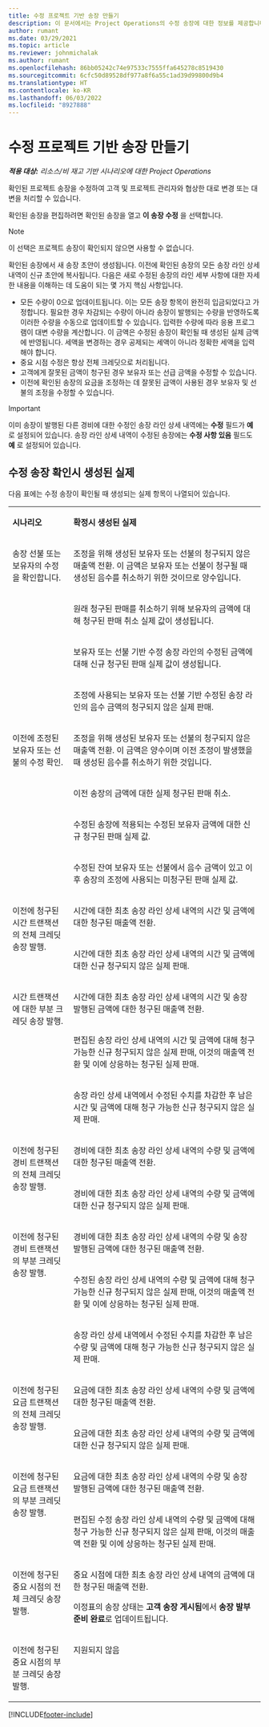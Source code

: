 ```yaml
---
title: 수정 프로젝트 기반 송장 만들기
description: 이 문서에서는 Project Operations의 수정 송장에 대한 정보를 제공합니다.
author: rumant
ms.date: 03/29/2021
ms.topic: article
ms.reviewer: johnmichalak
ms.author: rumant
ms.openlocfilehash: 86bb05242c74e97533c7555ffa645278c8519430
ms.sourcegitcommit: 6cfc50d89528df977a8f6a55c1ad39d99800d9b4
ms.translationtype: HT
ms.contentlocale: ko-KR
ms.lasthandoff: 06/03/2022
ms.locfileid: "8927888"
---
```

# <a name="create-corrective-project-based-invoices"></a>수정 프로젝트 기반 송장 만들기 

_**적용 대상:** 리소스/비 재고 기반 시나리오에 대한 Project Operations_

확인된 프로젝트 송장을 수정하여 고객 및 프로젝트 관리자와 협상한 대로 변경 또는 대변을 처리할 수 있습니다.

확인된 송장을 편집하려면 확인된 송장을 열고 **이 송장 수정** 을 선택합니다. 

> [!NOTE]
> 이 선택은 프로젝트 송장이 확인되지 않으면 사용할 수 없습니다.

확인된 송장에서 새 송장 초안이 생성됩니다. 이전에 확인된 송장의 모든 송장 라인 상세 내역이 신규 초안에 복사됩니다. 다음은 새로 수정된 송장의 라인 세부 사항에 대한 자세한 내용을 이해하는 데 도움이 되는 몇 가지 핵심 사항입니다.

- 모든 수량이 0으로 업데이트됩니다. 이는 모든 송장 항목이 완전히 입금되었다고 가정합니다. 필요한 경우 차감되는 수량이 아니라 송장이 발행되는 수량을 반영하도록 이러한 수량을 수동으로 업데이트할 수 있습니다. 입력한 수량에 따라 응용 프로그램이 대변 수량을 계산합니다. 이 금액은 수정된 송장이 확인될 때 생성된 실제 금액에 반영됩니다. 세액을 변경하는 경우 공제되는 세액이 아니라 정확한 세액을 입력해야 합니다.
- 중요 시점 수정은 항상 전체 크레딧으로 처리됩니다.
- 고객에게 잘못된 금액이 청구된 경우 보유자 또는 선급 금액을 수정할 수 있습니다.
- 이전에 확인된 송장의 요금을 조정하는 데 잘못된 금액이 사용된 경우 보유자 및 선불의 조정을 수정할 수 있습니다.

> [!IMPORTANT]
> 이미 송장이 발행된 다른 경비에 대한 수정인 송장 라인 상세 내역에는 **수정** 필드가 **예** 로 설정되어 있습니다. 송장 라인 상세 내역이 수정된 송장에는 **수정 사항 있음** 필드도 **예** 로 설정되어 있습니다.

## <a name="actuals-created-on-confirmation-of-a-corrective-invoice"></a>수정 송장 확인시 생성된 실제

다음 표에는 수정 송장이 확인될 때 생성되는 실제 항목이 나열되어 있습니다.

<table border="0" cellspacing="0" cellpadding="0">
    <tbody>
        <tr>
            <td width="216" valign="top">
                <p>
                    <strong>시나리오</strong>
                </p>
            </td>
            <td width="808" valign="top">
                <p>
                    <strong>확정시 생성된 실제</strong>
                </p>
            </td>
        </tr>
        <tr>
            <td width="216" rowspan="4" valign="top">
                <p>
송장 선불 또는 보유자의 수정을 확인합니다.<strong></strong>
                </p>
            </td>
            <td width="408" valign="top">
                <p>
조정을 위해 생성된 보유자 또는 선불의 청구되지 않은 매출액 전환. 이 금액은 보유자 또는 선불이 청구될 때 생성된 음수를 취소하기 위한 것이므로 양수입니다.
                </p>
            </td>
        </tr>
        <tr>
            <td width="408" valign="top">
                <p>
원래 청구된 판매를 취소하기 위해 보유자의 금액에 대해 청구된 판매 취소 실제 값이 생성됩니다.
                </p>
            </td>
        </tr>
        <tr>
            <td width="408" valign="top">
                <p>
보유자 또는 선불 기반 수정 송장 라인의 수정된 금액에 대해 신규 청구된 판매 실제 값이 생성됩니다.
                </p>
            </td>
        </tr>
        <tr>
            <td width="408" valign="top">
                <p>
조정에 사용되는 보유자 또는 선불 기반 수정된 송장 라인의 음수 금액의 청구되지 않은 실제 판매.
                </p>
            </td>
        </tr>
        <tr>
            <td width="216" rowspan="4" valign="top">
                <p>
이전에 조정된 보유자 또는 선불의 수정 확인.
                </p>
            </td>
            <td width="408" valign="top">
                <p>
조정을 위해 생성된 보유자 또는 선불의 청구되지 않은 매출액 전환. 이 금액은 양수이며 이전 조정이 발생했을 때 생성된 음수를 취소하기 위한 것입니다.
                </p>
            </td>
        </tr>
        <tr>
            <td width="408" valign="top">
                <p>
이전 송장의 금액에 대한 실제 청구된 판매 취소.
                </p>
            </td>
        </tr>
        <tr>
            <td width="408" valign="top">
                <p>
수정된 송장에 적용되는 수정된 보유자 금액에 대한 신규 청구된 판매 실제 값.
                </p>
            </td>
        </tr>
        <tr>
            <td width="408" valign="top">
                <p>
수정된 잔여 보유자 또는 선불에서 음수 금액이 있고 이후 송장의 조정에 사용되는 미청구된 판매 실제 값.
                </p>
            </td>
        </tr>
        <tr>
            <td width="216" rowspan="2" valign="top">
                <p>
이전에 청구된 시간 트랜잭션의 전체 크레딧 송장 발행.
                </p>
            </td>
            <td width="408" valign="top">
                <p>
시간에 대한 최초 송장 라인 상세 내역의 시간 및 금액에 대한 청구된 매출액 전환.
                </p>
            </td>
        </tr>
        <tr>
            <td width="408" valign="top">
                <p>
시간에 대한 최초 송장 라인 상세 내역의 시간 및 금액에 대한 신규 청구되지 않은 실제 판매.
                </p>
            </td>
        </tr>
        <tr>
            <td width="216" rowspan="3" valign="top">
                <p>
시간 트랜잭션에 대한 부분 크레딧 송장 발행.
                </p>
            </td>
            <td width="408" valign="top">
                <p>
시간에 대한 최초 송장 라인 상세 내역의 시간 및 송장 발행된 금액에 대한 청구된 매출액 전환.
                </p>
            </td>
        </tr>
        <tr>
            <td width="408" valign="top">
                <p>
편집된 송장 라인 상세 내역의 시간 및 금액에 대해 청구 가능한 신규 청구되지 않은 실제 판매, 이것의 매출액 전환 및 이에 상응하는 청구된 실제 판매.
                </p>
            </td>
        </tr>
        <tr>
            <td width="408" valign="top">
                <p>
송장 라인 상세 내역에서 수정된 수치를 차감한 후 남은 시간 및 금액에 대해 청구 가능한 신규 청구되지 않은 실제 판매.
                </p>
            </td>
        </tr>
        <tr>
            <td width="216" rowspan="2" valign="top">
                <p>
이전에 청구된 경비 트랜잭션의 전체 크레딧 송장 발행.
                </p>
            </td>
            <td width="408" valign="top">
                <p>
경비에 대한 최초 송장 라인 상세 내역의 수량 및 금액에 대한 청구된 매출액 전환.
                </p>
            </td>
        </tr>
        <tr>
            <td width="408" valign="top">
                <p>
경비에 대한 최초 송장 라인 상세 내역의 수량 및 금액에 대한 신규 청구되지 않은 실제 판매.
                </p>
            </td>
        </tr>
        <tr>
            <td width="216" rowspan="3" valign="top">
                <p>
이전에 청구된 경비 트랜잭션의 부분 크레딧 송장 발행.
                </p>
            </td>
            <td width="408" valign="top">
                <p>
경비에 대한 최초 송장 라인 상세 내역의 수량 및 송장 발행된 금액에 대한 청구된 매출액 전환.
                </p>
            </td>
        </tr>
        <tr>
            <td width="408" valign="top">
                <p>
수정된 송장 라인 상세 내역의 수량 및 금액에 대해 청구 가능한 신규 청구되지 않은 실제 판매, 이것의 매출액 전환 및 이에 상응하는 청구된 실제 판매.
                </p>
            </td>
        </tr>
        <tr>
            <td width="408" valign="top">
                <p>
송장 라인 상세 내역에서 수정된 수치를 차감한 후 남은 수량 및 금액에 대해 청구 가능한 신규 청구되지 않은 실제 판매.
                </p>
            </td>
        </tr>
        <tr>
            <td width="216" rowspan="2" valign="top">
                <p>
이전에 청구된 요금 트랜잭션의 전체 크레딧 송장 발행.
                </p>
            </td>
            <td width="408" valign="top">
                <p>
요금에 대한 최초 송장 라인 상세 내역의 수량 및 금액에 대한 청구된 매출액 전환.
                </p>
            </td>
        </tr>
        <tr>
            <td width="408" valign="top">
                <p>
요금에 대한 최초 송장 라인 상세 내역의 수량 및 금액에 대한 신규 청구되지 않은 실제 판매.
                </p>
            </td>
        </tr>
        <tr>
            <td width="216" rowspan="2" valign="top">
                <p>
이전에 청구된 요금 트랜잭션의 부분 크레딧 송장 발행.
                </p>
            </td>
            <td width="408" valign="top">
                <p>
요금에 대한 최초 송장 라인 상세 내역의 수량 및 송장 발행된 금액에 대한 청구된 매출액 전환.
                </p>
            </td>
        </tr>
        <tr>
            <td width="408" valign="top">
                <p>
편집된 수정 송장 라인 상세 내역의 수량 및 금액에 대해 청구 가능한 신규 청구되지 않은 실제 판매, 이것의 매출액 전환 및 이에 상응하는 청구된 실제 판매.
                </p>
            </td>
        </tr>
        <tr>
            <td width="216" valign="top">
                <p>
이전에 청구된 중요 시점의 전체 크레딧 송장 발행.
                </p>
            </td>
            <td width="408" valign="top">
                <p>
중요 시점에 대한 최초 송장 라인 상세 내역의 금액에 대한 청구된 매출액 전환.
                </p>
                <p>
이정표의 송장 상태는 <b>고객 송장 게시됨</b>에서 <b>송장 발부 준비 완료</b>로 업데이트됩니다.
                </p>
            </td>
        </tr>
        <tr>
            <td width="216" valign="top">
                <p>
이전에 청구된 중요 시점의 부분 크레딧 송장 발행.
                </p>
            </td>
            <td width="408" valign="top">
                <p>
지원되지 않음 </p>
            </td>
        </tr>        
    </tbody>
</table>


[!INCLUDE[footer-include](../includes/footer-banner.md)]
